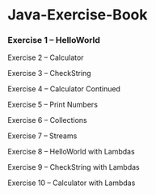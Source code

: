 # Java-Exercise-Book

### Exercise 1 – HelloWorld

Exercise 2 – Calculator

Exercise 3 – CheckString

Exercise 4 – Calculator Continued

Exercise 5 – Print Numbers

Exercise 6 – Collections

Exercise 7 – Streams

Exercise 8 – HelloWorld with Lambdas

Exercise 9 – CheckString with Lambdas

Exercise 10 – Calculator with Lambdas

